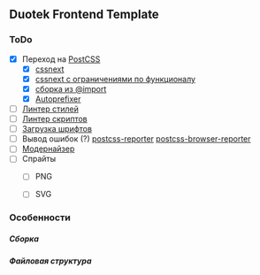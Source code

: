 ## Duotek Frontend Template

### ToDo

- [x] Переход на [PostCSS](http://postcss.org/)
	- [x] [cssnext](http://cssnext.io/)
	- [x] [cssnext с ограничениями по функционалу](http://cssnext.io/usage/#features)
	- [x] [сборка из @import](https://github.com/postcss/postcss-import)
	- [x] [Autoprefixer](https://github.com/postcss/autoprefixer)
- [ ] [Линтер стилей](http://stylelint.io/)
- [ ] [Линтер скриптов](http://jshint.com/)
- [ ] [Загрузка шрифтов](http://css-live.ru/articles/ischerpyvayushhee-rukovodstvo-po-strategiyam-zagruzki-veb-shriftov.html)
- [ ] Вывод ошибок (?) [postcss-reporter](https://github.com/postcss/postcss-reporter) [postcss-browser-reporter](https://github.com/postcss/postcss-browser-reporter)
- [ ] [Модернайзер](https://modernizr.com/)
- [ ] Спрайты
	- [ ] PNG
	- [ ] SVG


### Особенности

##### Сборка

##### Файловая структура
